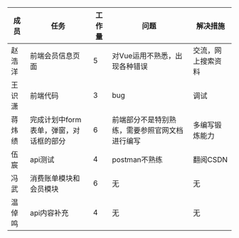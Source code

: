 | 成员   | 任务                                   | 工作量 | 问题                                           | 解决措施           |
| ------ | -------------------------------------- | ------ | ---------------------------------------------- | ------------------ |
| 赵浩洋 | 前端会员信息页面                       | 5      | 对Vue运用不熟悉，出现各种错误                  | 交流，网上搜索资料 |
| 王识潇 | 前端代码                               | 3      | bug                                            | 调试               |
| 蒋炜绩 | 完成计划中form表单，弹窗，对话框的部分 | 6      | 前端部分不是特别熟练，需要参照官网文档进行编写 | 多编写锻炼能力     |
| 伍宸   | api测试                                | 4      | postman不熟练                                  | 翻阅CSDN           |
| 冯武   | 消费账单模块和会员模块                 | 6      | 无                                             | 无                 |
| 温倬鸣 | api内容补充                            | 4      | 无                                             | 无                 |

